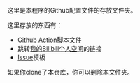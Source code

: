 这里是本程序的Github配置文件的存放文件夹。

这里存放的东西有：
- [Github Action](https://github.com/NewbieXvwu/MinecraftSkinDownloader/actions)脚本文件
- 跳转[我的Bilibili个人空间](https://space.bilibili.com/505201154)的链接
- [Issue](https://github.com/NewbieXvwu/MinecraftSkinDownloader/issues)模板

如果你clone了本仓库，你可以删除本文件夹。

